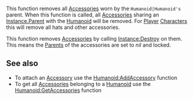 This function removes all [Accessories](https://developer.roblox.com/en-us/api-reference/class/Accessory) worn by the `Humanoid|Humanoid's` parent. When this function is called, all [Accessories](https://developer.roblox.com/en-us/api-reference/class/Accessory) sharing an [Instance.Parent](https://developer.roblox.com/en-us/api-reference/property/Instance/Parent) with the [Humanoid](https://developer.roblox.com/en-us/api-reference/class/Humanoid) will be removed. For [Player](https://developer.roblox.com/en-us/api-reference/class/Player) [Characters](https://developer.roblox.com/en-us/api-reference/property/Player/Character) this will remove all hats and other accessories.

This function removes [Accessories](https://developer.roblox.com/en-us/api-reference/class/Accessory) by calling [Instance:Destroy](https://developer.roblox.com/en-us/api-reference/function/Instance/Destroy) on them. This means the [Parents](https://developer.roblox.com/en-us/api-reference/property/Instance/Parent) of the accessories are set to _nil_ and locked.

See also
--------

*   To attach an [Accessory](https://developer.roblox.com/en-us/api-reference/class/Accessory) use the [Humanoid:AddAccessory](https://developer.roblox.com/en-us/api-reference/function/Humanoid/AddAccessory) function
*   To get all [Accessories](https://developer.roblox.com/en-us/api-reference/class/Accessory) belonging to a [Humanoid](https://developer.roblox.com/en-us/api-reference/class/Humanoid) use the [Humanoid:GetAccessories](https://developer.roblox.com/en-us/api-reference/function/Humanoid/GetAccessories) function